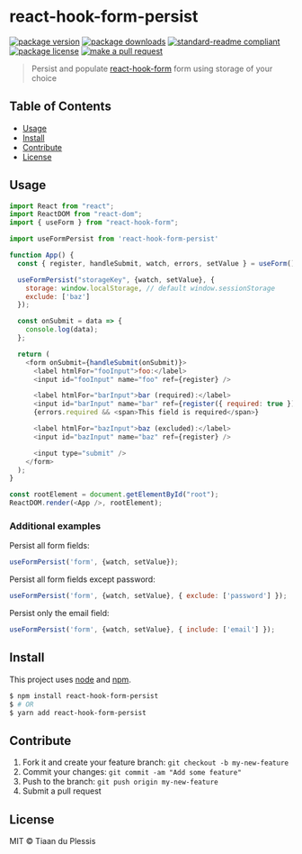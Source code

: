 
# react-hook-form-persist
[![package version](https://img.shields.io/npm/v/react-hook-form-persist.svg?style=flat-square)](https://npmjs.org/package/react-hook-form-persist)
[![package downloads](https://img.shields.io/npm/dm/react-hook-form-persist.svg?style=flat-square)](https://npmjs.org/package/react-hook-form-persist)
[![standard-readme compliant](https://img.shields.io/badge/readme%20style-standard-brightgreen.svg?style=flat-square)](https://github.com/RichardLitt/standard-readme)
[![package license](https://img.shields.io/npm/l/react-hook-form-persist.svg?style=flat-square)](https://npmjs.org/package/react-hook-form-persist)
[![make a pull request](https://img.shields.io/badge/PRs-welcome-brightgreen.svg?style=flat-square)](http://makeapullrequest.com)

> Persist and populate [react-hook-form](https://react-hook-form.com/) form using storage of your choice

## Table of Contents

- [Usage](#usage)
- [Install](#install)
- [Contribute](#contribute)
- [License](#License)

## Usage

```js
import React from "react";
import ReactDOM from "react-dom";
import { useForm } from "react-hook-form";

import useFormPersist from 'react-hook-form-persist'

function App() {
  const { register, handleSubmit, watch, errors, setValue } = useForm();

  useFormPersist("storageKey", {watch, setValue}, {
    storage: window.localStorage, // default window.sessionStorage
    exclude: ['baz']
  });

  const onSubmit = data => {
    console.log(data);
  };

  return (
    <form onSubmit={handleSubmit(onSubmit)}>
      <label htmlFor="fooInput">foo:</label>
      <input id="fooInput" name="foo" ref={register} />

      <label htmlFor="barInput">bar (required):</label>
      <input id="barInput" name="bar" ref={register({ required: true })} />
      {errors.required && <span>This field is required</span>}

      <label htmlFor="bazInput">baz (excluded):</label>
      <input id="bazInput" name="baz" ref={register} />

      <input type="submit" />
    </form>
  );
}

const rootElement = document.getElementById("root");
ReactDOM.render(<App />, rootElement);

```

### Additional examples


Persist all form fields:

```js
useFormPersist('form', {watch, setValue});
```

Persist all form fields except password:

```js
useFormPersist('form', {watch, setValue}, { exclude: ['password'] });
```

Persist only the email field:

```js
useFormPersist('form', {watch, setValue}, { include: ['email'] });
```


## Install

This project uses [node](https://nodejs.org) and [npm](https://www.npmjs.com).

```sh
$ npm install react-hook-form-persist
$ # OR
$ yarn add react-hook-form-persist
```

## Contribute

1. Fork it and create your feature branch: `git checkout -b my-new-feature`
2. Commit your changes: `git commit -am "Add some feature"`
3. Push to the branch: `git push origin my-new-feature`
4. Submit a pull request

## License

MIT © Tiaan du Plessis
